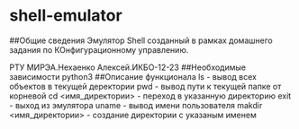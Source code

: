 # shell-emulator
##Общие сведения
Эмулятор Shell созданный в рамках домашнего задания по КОнфигурационному управлению.

РТУ МИРЭА.Нехаенко Алексей.ИКБО-12-23
##Необходимые зависимости
python3
##Описание функционала
ls - вывод всех объектов в текущей деректории
pwd - вывод пути к текущей папке от корневой
cd  <имя_директории> - переход в указанную директорию
exit - выход из эмулятора
uname - вывод имени пользователя
makdir <имя_директории> - создание директории с указаным именем
